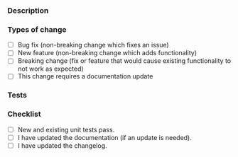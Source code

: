 ### Description

<!-- Include a summary of the change and which issue is fixed.  -->
<!-- Include relevant motivation and context.  -->
<!-- If it fixes an open issue, please link to the issue here. -->

### Types of change

<!-- What types of changes does your code introduce? -->
- [ ] Bug fix (non-breaking change which fixes an issue)
- [ ] New feature (non-breaking change which adds functionality)
- [ ] Breaking change (fix or feature that would cause existing functionality to not work as expected)
- [ ] This change requires a documentation update

### Tests

<!-- Did you add additional test cases? -->
<!-- Did you change existing test cases? -->

### Checklist

- [ ] New and existing unit tests pass.
- [ ] I have updated the documentation (if an update is needed).
- [ ] I have updated the changelog.
